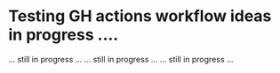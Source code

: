 # Testing GH actions workflow ideas in progress ....

... still in progress ...
... still in progress ...
... still in progress ...

